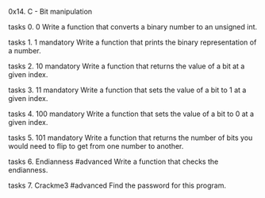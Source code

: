 0x14. C - Bit manipulation

tasks 0. 0
Write a function that converts a binary number to an unsigned int.

tasks 1. 1
mandatory
Write a function that prints the binary representation of a number.

tasks  2. 10
mandatory
Write a function that returns the value of a bit at a given index.

tasks 3. 11
mandatory
Write a function that sets the value of a bit to 1 at a given index.

tasks 4. 100
mandatory
Write a function that sets the value of a bit to 0 at a given index.

tasks 5. 101
mandatory
Write a function that returns the number of bits you would need to flip to get from one number to another.

tasks 6. Endianness
#advanced
Write a function that checks the endianness.

tasks 7. Crackme3
#advanced
Find the password for this program.
